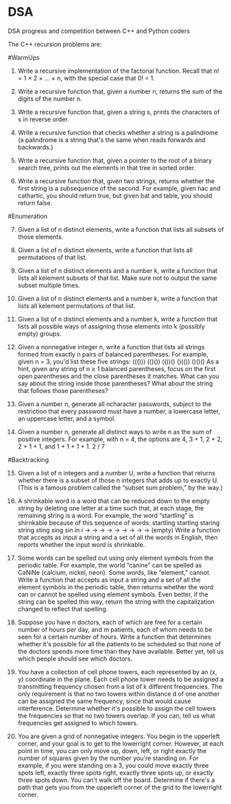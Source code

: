# DSA
DSA progress and competition between C++ and Python coders

The C++ recursion problems are:

#Warm­Ups

1. Write a recursive implementation of the factorial function. Recall that n! = 1 × 2 × … × n,
with the special case that 0! = 1.

2. Write a recursive function that, given a number  n, returns the sum of the digits of the
number n.

3. Write a recursive function that, given a string s, prints the characters of s in reverse order.

4. Write a recursive function that checks whether a string is a palindrome (a palindrome is
a string that's the same when reads forwards and backwards.)

5. Write a recursive function that, given a pointer to the root of a binary search tree, prints
out the elements in that tree in sorted order.

6. Write a recursive function that, given two strings, returns whether the first string is a
subsequence of the second. For example, given hac and cathartic, you should return true,
but given bat and table, you should return false.


#Enumeration

7. Given a list of n distinct elements, write a function that lists all subsets of those elements.

8. Given a list of n distinct elements, write a function that lists all permutations of that list.

9. Given a list of n distinct elements and a number k, write a function that lists all k­element
subsets of that list. Make sure not to output the same subset multiple times.

10. Given a list of n distinct elements and a number k, write a function that lists all k­element
permutations of that list.

11. Given a list of n distinct elements and a number k, write a function that lists all possible
ways of assigning those elements into k (possibly empty) groups.

12. Given a nonnegative integer n, write a function that lists all strings formed from exactly n
pairs of balanced parentheses. For example, given n = 3, you'd list these five strings:
((())) (()()) (())() ()(()) ()()()
As a hint, given any string of n ≥ 1 balanced parentheses, focus on the first open parentheses and the close parentheses it matches. What can you say about the string inside those
parentheses? What about the string that follows those parentheses?

13. Given a number n, generate all n­character passwords, subject to the restriction that every
password must have a number, a lower­case letter, an upper­case letter, and a symbol.

14. Given a number n, generate all distinct ways to write n as the sum of positive integers.
For example, with n = 4, the options are 4, 3 + 1, 2 + 2, 2 + 1 + 1, and 1 + 1 + 1 + 1.
2 / 7

#Backtracking 

15. Given a list of n integers and a number U, write a function that returns whether there is a
subset of those n integers that adds up to exactly U. (This is a famous problem called the
“subset sum problem,” by the way.)

16. A shrinkable word is a word that can be reduced down to the empty string by deleting
one letter at a time such that, at each stage, the remaining string is a word. For example,
the word “startling” is shirnkable because of this sequence of words:
startling   starting   staring   string   sting   sing   sin   in   i    → → → → → → → → → (empty)
Write a function that accepts as input a string and a set of all the words in English, then
reports whether the input word is shrinkable.

17. Some words can be spelled out using only element symbols from the periodic table. For example, the world “canine” can be spelled as  CaNiNe  (calcium, nickel, neon). Some words,
like “element,” cannot. Write a function that accepts as input a string and a set of all the
element symbols in the periodic table, then returns whether the word can or cannot be
spelled using element symbols. Even better, if the string can be spelled this way, return
the string with the capitalization changed to reflect that spelling.

18. Suppose you have n doctors, each of which are free for a certain number of hours per day,
and  m  patients, each of whom needs to be seen for a certain number of hours. Write a
function that determines whether it's possible for all the patients to be scheduled so that
none of the doctors spends more time than they have available. Better yet, tell us which
people should see which doctors.

19. You have a collection of cell phone towers, each represented by an (x, y) coordinate in the
plane. Each cell phone tower needs to be assigned a transmitting frequency chosen from a
list of k different frequencies. The only requirement is that no two towers within distance
d of one another can be assigned the same frequency, since that would cause interference.
Determine whether it's possible to assign the cell towers the frequencies so that no two
towers overlap. If you can, tell us what frequencies get assigned to which towers.

20. You are given a grid of nonnegative integers. You begin in the upper­left corner, and your
goal is to get to the lower­right corner. However, at each point in time, you can only move
up, down, left, or right exactly the number of squares given by the number you're standing
on. For example, if you were standing on a 3, you could move exactly three spots left, exactly three spots right, exactly three spots up, or exactly three spots down. You can't walk
off the board. Determine if there's a path that gets you from the upper­left corner of the
grid to the lower­right corner.

